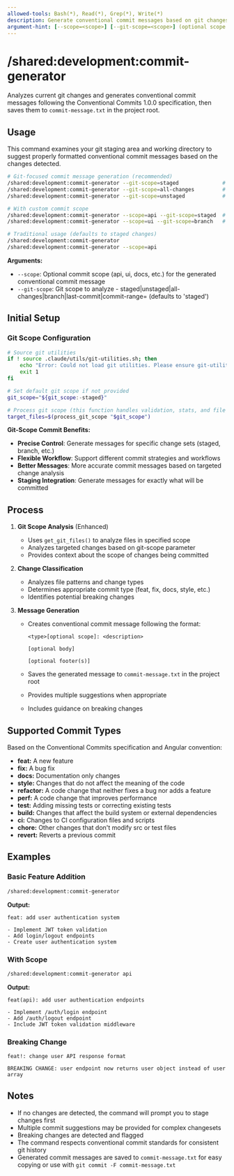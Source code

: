 ```yaml
---
allowed-tools: Bash(*), Read(*), Grep(*), Write(*)
description: Generate conventional commit messages based on git changes and save as commit-message.txt
argument-hint: [--scope=<scope>] [--git-scope=<scope>] (optional scope for the commit and git changes to analyze)
---
```


# /shared:development:commit-generator

Analyzes current git changes and generates conventional commit messages following the Conventional Commits 1.0.0 specification, then saves them to `commit-message.txt` in the project root.

## Usage

This command examines your git staging area and working directory to suggest properly formatted conventional commit messages based on the changes detected.

```bash
# Git-focused commit message generation (recommended)
/shared:development:commit-generator --git-scope=staged              # Generate message for staged changes only
/shared:development:commit-generator --git-scope=all-changes         # Generate message for all changes (staged + unstaged)
/shared:development:commit-generator --git-scope=unstaged            # Generate message for unstaged changes only

# With custom commit scope
/shared:development:commit-generator --scope=api --git-scope=staged  # API scoped message for staged changes
/shared:development:commit-generator --scope=ui --git-scope=branch   # UI scoped message for branch changes

# Traditional usage (defaults to staged changes)
/shared:development:commit-generator
/shared:development:commit-generator --scope=api
```

**Arguments:**

- `--scope`: Optional commit scope (api, ui, docs, etc.) for the generated conventional commit message
- `--git-scope`: Git scope to analyze - staged|unstaged|all-changes|branch|last-commit|commit-range=<range> (defaults to 'staged')

## Initial Setup

### Git Scope Configuration

```bash
# Source git utilities
if ! source .claude/utils/git-utilities.sh; then
    echo "Error: Could not load git utilities. Please ensure git-utilities.sh exists." >&2
    exit 1
fi

# Set default git scope if not provided
git_scope="${git_scope:-staged}"

# Process git scope (this function handles validation, stats, and file listing)
target_files=$(process_git_scope "$git_scope")
```

**Git-Scope Commit Benefits:**

- **Precise Control**: Generate messages for specific change sets (staged, branch, etc.)
- **Flexible Workflow**: Support different commit strategies and workflows
- **Better Messages**: More accurate commit messages based on targeted change analysis
- **Staging Integration**: Generate messages for exactly what will be committed

## Process

1. **Git Scope Analysis** (Enhanced)
   - Uses `get_git_files()` to analyze files in specified scope
   - Analyzes targeted changes based on git-scope parameter
   - Provides context about the scope of changes being committed

2. **Change Classification**
   - Analyzes file patterns and change types
   - Determines appropriate commit type (feat, fix, docs, style, etc.)
   - Identifies potential breaking changes

3. **Message Generation**
   - Creates conventional commit message following the format:

     ```
     <type>[optional scope]: <description>

     [optional body]

     [optional footer(s)]
     ```

   - Saves the generated message to `commit-message.txt` in the project root
   - Provides multiple suggestions when appropriate
   - Includes guidance on breaking changes

## Supported Commit Types

Based on the Conventional Commits specification and Angular convention:

- **feat:** A new feature
- **fix:** A bug fix
- **docs:** Documentation only changes
- **style:** Changes that do not affect the meaning of the code
- **refactor:** A code change that neither fixes a bug nor adds a feature
- **perf:** A code change that improves performance
- **test:** Adding missing tests or correcting existing tests
- **build:** Changes that affect the build system or external dependencies
- **ci:** Changes to CI configuration files and scripts
- **chore:** Other changes that don't modify src or test files
- **revert:** Reverts a previous commit

## Examples

### Basic Feature Addition

```bash
/shared:development:commit-generator
```

**Output:**

```
feat: add user authentication system

- Implement JWT token validation
- Add login/logout endpoints
- Create user authentication system
```

### With Scope

```bash
/shared:development:commit-generator api
```

**Output:**

```
feat(api): add user authentication endpoints

- Implement /auth/login endpoint
- Add /auth/logout endpoint
- Include JWT token validation middleware
```

### Breaking Change

```
feat!: change user API response format

BREAKING CHANGE: user endpoint now returns user object instead of user array
```

## Notes

- If no changes are detected, the command will prompt you to stage changes first
- Multiple commit suggestions may be provided for complex changesets
- Breaking changes are detected and flagged
- The command respects conventional commit standards for consistent git history
- Generated commit messages are saved to `commit-message.txt` for easy copying or use with `git commit -F commit-message.txt`
  </requirements>
